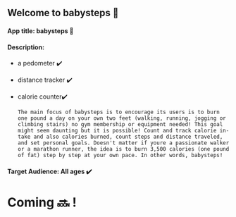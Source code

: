 ## Welcome to babysteps :footprints: 

   
#### App title: babysteps :footprints:

#### Description: 
* a pedometer :heavy_check_mark:
* distance tracker :heavy_check_mark:
* calorie counter:heavy_check_mark:

   `The main focus of babysteps is to encourage its users is to burn one pound a day on your own two feet (walking, running, jogging or climbing stairs) no gym membership or equipment needed! This goal might seem daunting but it is possible! Count and track calorie in-take and also calories burned, count steps and distance traveled, and set personal goals. Doesn't matter if youre a passionate walker or a marathon runner, the idea is to burn 3,500 calories (one pound of fat) step by step at your own pace. In other words, babysteps!`   

#### Target Audience: All ages :heavy_check_mark:


# Coming :soon: ! 



